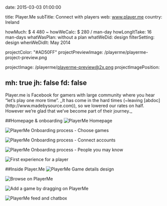 date: 2015-03-03 01:00:00

title: Player.Me
subTitle: Connect with players
web: www.player.me
country: Ireland

howMuch: $ 4 480 ~
howWeCalc: $ 280 / man-day
howLongItTake: 16 man-days
whatWasPlan: without a plan
whatWeDid: design
filterSetting: design
whenWeDidIt: May 2014

projectColor: "#AD50FF"
projectPreviewImage: /playerme/playerme-project-preview.png

projectImage: /playerme/playerme-preview@2x.png
projectImagePosition:

mh: true
jh: false
fd: false
---



<div id="description" class="description">
Player.me is Facebook for gamers with large community where you hear “let’s play one more time”.
_It has come in the hard times (~leaving [abdoc](http://www.madebysource.com)), so we lowered our rates on half. However we’re glad that we’ve become part of their journey._
</div>

##Homepage & onboarding
<img class="lazyload lazyload container-page"
  data-src="/playerme/playerme-homepage.png"
  data-srcset="/playerme/playerme-homepage@2x.png 2000w,
          /playerme/playerme-homepage.png 1280w,
          /playerme/playerme-homepage@small.png 800w,"
  sizes="100%"
  alt="PlayerMe Homepage">

<img class="lazyload container-page"
  data-src="/playerme/playerme-onboarding-games.png"
  data-srcset="/playerme/playerme-onboarding-games@2x.png 2000w,
          /playerme/playerme-onboarding-games.png 1280w,
          /playerme/playerme-onboarding-games@small.png 800w,"
  sizes="100%"
  alt="PlayerMe Onboarding process - Choose games">

<img class="lazyload container-page left"
  data-src="/playerme/playerme-onboarding-story.png"
  data-srcset="/playerme/playerme-onboarding-story@2x.png 2000w,
          /playerme/playerme-onboarding-story.png 1280w,
          /playerme/playerme-onboarding-story.png 800w,"
  sizes="100%"
  alt="PlayerMe Onboarding process - Connect accounts">

<img class="lazyload container-page right"
  data-src="/playerme/playerme-onboarding-friends.png"
  data-srcset="/playerme/playerme-onboarding-friends@2x.png 2000w,
          /playerme/playerme-onboarding-friends.png 1280w,
          /playerme/playerme-onboarding-friends.png 800w,"
  sizes="100%"
  alt="PlayerMe Onboarding process - People you may know">

<img class="lazyload container-page"
  data-src="/playerme/playerme-empty-profile-first-glance.png"
  data-srcset="/playerme/playerme-empty-profile-first-glance@2x.png 2000w,
          /playerme/playerme-empty-profile-first-glance.png 1280w,
          /playerme/playerme-empty-profile-first-glance@small.png 800w,"
  sizes="100%"
  alt="First experience for a player">

##Inside Player.Me
<img class="lazyload container-page"
  data-src="/playerme/playerme-game-details.png"
  data-srcset="/playerme/playerme-game-details@2x.png 2000w,
          /playerme/playerme-game-details.png 1280w,
          /playerme/playerme-game-details@small.png 800w,"
  sizes="100%"
  alt="PlayerMe Game details design">

<img class="lazyload container-page left"
  data-src="/playerme/playerme-browse.png"
  data-srcset="/playerme/playerme-browse@2x.png 2000w,
          /playerme/playerme-browse.png 1280w,
          /playerme/playerme-browse.png 800w,"
  sizes="100%"
  alt="Browse on PlayerMe ">

<img class="lazyload container-page right"
  data-src="/playerme/playerme-add-game.png"
  data-srcset="/playerme/playerme-add-game@2x.png 2000w,
          /playerme/playerme-add-game.png 1280w,
          /playerme/playerme-add-game.png 800w,"
  sizes="100%"
  alt="Add a game by dragging on PlayerMe">

<img class="lazyload container-page"
  data-src="/playerme/playerme-chatbox.png"
  data-srcset="/playerme/playerme-chatbox@2x.png 2000w,
          /playerme/playerme-chatbox.png 1280w,
          /playerme/playerme-chatbox@small.png 800w,"
  sizes="100%"
  alt="PlayerMe feed and chatbox">

